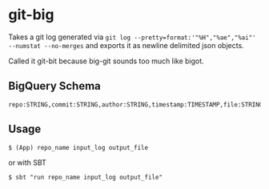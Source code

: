 # git-big

Takes a git log generated via
`git log --pretty=format:'"%H","%ae","%ai"' --numstat --no-merges`
and exports it as newline delimited json objects.

Called it git-bit because big-git sounds
too much like bigot.

## BigQuery Schema

```
repo:STRING,commit:STRING,author:STRING,timestamp:TIMESTAMP,file:STRING,extension:STRING,category:STRING,added:INTEGER,deleted:INTEGER
```

## Usage

```
$ (App) repo_name input_log output_file
```

or with SBT

```
$ sbt "run repo_name input_log output_file"
```

